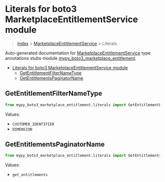 # Literals for boto3 MarketplaceEntitlementService module

> [Index](..) > [MarketplaceEntitlementService](.) > Literals

Auto-generated documentation for
[MarketplaceEntitlementService](https://boto3.amazonaws.com/v1/documentation/api/1.17.74/reference/services/marketplace-entitlement.html#MarketplaceEntitlementService)
type annotations stubs module
[mypy_boto3_marketplace_entitlement](https://pypi.org/project/mypy-boto3-marketplace-entitlement/).

- [Literals for boto3 MarketplaceEntitlementService module](#literals-for-boto3-marketplaceentitlementservice-module)
  - [GetEntitlementFilterNameType](#getentitlementfilternametype)
  - [GetEntitlementsPaginatorName](#getentitlementspaginatorname)

## GetEntitlementFilterNameType

```python
from mypy_boto3_marketplace_entitlement.literals import GetEntitlementFilterNameType
```

Values:

- `CUSTOMER_IDENTIFIER`
- `DIMENSION`

## GetEntitlementsPaginatorName

```python
from mypy_boto3_marketplace_entitlement.literals import GetEntitlementsPaginatorName
```

Values:

- `get_entitlements`
